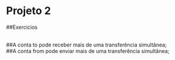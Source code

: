 # Projeto 2

##Exercicios<br><br>

##A conta to pode receber mais de uma transferência simultânea;<br>
##A conta from pode enviar mais de uma transferência simultânea;<br>

